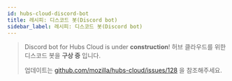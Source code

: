 ```yaml
---
id: hubs-cloud-discord-bot
title: 레시피: 디스코드 봇(Discord bot)
sidebar_label: 레시피: 디스코드 봇(Discord bot)
---
```


> Discord bot for Hubs Cloud is under **construction**!
> 허브 클라우드를 위한 디스코드 봇을 **구상 중** 입니다.
>
> 업데이트는 [github.com/mozilla/hubs-cloud/issues/128](https://github.com/mozilla/hubs-cloud/issues/128) 을 참조해주세요.
